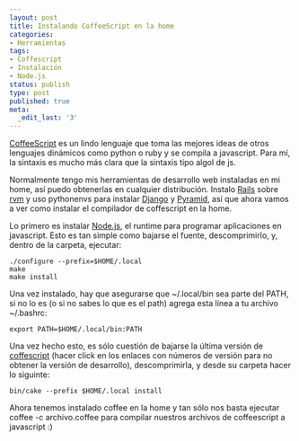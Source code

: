 ```yaml
---
layout: post
title: Instalando CoffeeScript en la home
categories:
- Herramientas
tags:
- Coffescript
- Instalación
- Node.js
status: publish
type: post
published: true
meta:
  _edit_last: '3'
---
```

[CoffeeScript](http://jashkenas.github.com/coffee-script) es un lindo lenguaje
que toma las mejores ideas de otros lenguajes dinámicos como python o ruby y se
compila a javascript. Para mí, la sintaxis es mucho más clara que la sintaxis
tipo algol de js.

Normalmente tengo mis herramientas de desarrollo web instaladas en mi home, así
puedo obtenerlas en cualquier distribución. Instalo
[Rails](http://rubyonrails.org/) sobre [rvm](https://rvm.beginrescueend.com/) y
uso pythonenvs para instalar [Django](https://www.djangoproject.com/) y
[Pyramid](http://pylonsproject.org/), así que ahora vamos a ver como instalar el
compilador de coffescript en la home.

Lo primero es instalar [Node.js](http://nodejs.org/), el runtime para programar
aplicaciones en javascript. Esto es tan simple como bajarse el fuente,
descomprimirlo, y, dentro de la carpeta, ejecutar:

```
./configure --prefix=$HOME/.local
make
make install
```

Una vez instalado, hay que asegurarse que ~/.local/bin sea parte del PATH, si no
lo es (o si no sabes lo que es el path) agrega esta línea a tu archivo
~/.bashrc:

```
export PATH=$HOME/.local/bin:PATH
```

Una vez hecho esto, es sólo cuestión de bajarse la última versión de
[coffescript](https://github.com/jashkenas/coffee-script/archives/master) (hacer
click en los enlaces con números de versión para no obtener la versión de
desarrollo), descomprimirla, y desde su carpeta hacer lo siguinte:

```
bin/cake --prefix $HOME/.local install
```

Ahora tenemos instalado coffee en la home y tan sólo nos basta ejecutar coffee
-c archivo.coffee para compilar nuestros archivos de coffeescript a javascript
:)
